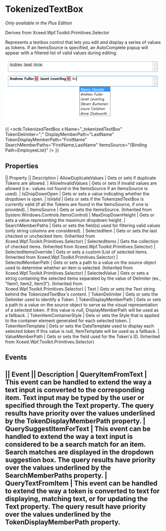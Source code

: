 # TokenizedTextBox
_Only available in the Plus Edition_

Derives from Xceed.Wpf.Toolkit.Primitives.Selector

Represents a textbox control that lets you edit and display a series of values as tokens. If an ItemsSource is specified, an AutoComplete popup will appear with a filtered list of valid values during editing.

![](TokenizedTextBox_tokenizedtextbox2.png)

{{
        <xctk:TokenizedTextBox x:Name="_tokenizedTextBox"
                               TokenDelimiter=";"
                               DisplayMemberPath="LastName"
                               TokenDisplayMemberPath="FirstName"
                               SearchMemberPaths="FirstName,LastName"
                               ItemsSource="{Binding Path=EmployeeList}" />
}}

## Properties
|| Property || Description
| AllowDuplicateValues | Gets or sets if duplicate Tokens are allowed.
| AllowInvalidValues | Gets or sets if invalid values are allowed (i.e.: values not found in the ItemsSource if an ItemsSource is used).
| IsDropDownOpen | Gets or sets a value indicating whether the dropdown is open.
| IsValid | Gets or sets if the TokenizedTextBox is currently valid (if all the Tokens are found in the ItemsSource, if one is provided).
| ItemsSource | Gets or sets the ItemsSource. (Inherited from System.Windows.Controls.ItemsControl)
| MaxDropDownHeight | Gets or sets a value representing the maximum dropdown height.
| SearchMemberPaths | 	Gets or sets the field(s) used for filtering valid values (only string columns are considered).
| SelectedItem | Gets or sets the last checked or unchecked item. (Inherited from Xceed.Wpf.Toolkit.Primitives.Selector)
| SelectedItems | Gets the collection of checked items. (Inherited from Xceed.Wpf.Toolkit.Primitives.Selector)
| SelectedItemsOverride | Gets or sets a custom IList of selected items. (Inherited from Xceed.Wpf.Toolkit.Primitives.Selector)
| SelectedMemberPath | 	Gets or sets a path to a value on the source object used to determine whether an item is selected. (Inherited from Xceed.Wpf.Toolkit.Primitives.Selector)
| SelectedValue | Gets or sets a string containing the selected items separated by the value of Delimiter (ex., "Item1, Item2, Item3"). (Inherited from Xceed.Wpf.Toolkit.Primitives.Selector)
| Text | Gets or sets the Text string behind the TokenizedTextBox's content.
| TokenDelimiter | Gets or sets the Delimiter used to identify a Token.
| TokenDisplayMemberPath | Gets or sets a path to a value on the source object to serve as the visual representation of a selected token. If this value is null, DisplayMemberPath will be used as a fallback.
| TokenItemContainerStyle | Gets or sets the Style that is applied to the container element generated for each selected token.
| TokenItemTemplate | Gets or sets the DataTemplate used to display each selected token If this value is null, ItemTemplate will be used as a fallback.
| ValueMemberPath | Gets or sets the field used for the Token's ID. (Inherited from Xceed.Wpf.Toolkit.Primitives.Selector)

## Events
|| Event || Description
| QueryItemFromText | This event can be handled to extend the way a text input is converted to the corresponding item. Text input may be typed by the user or specified through the Text property. The query results have priority over the values underlined by the TokenDisplayMemberPath property.
| QuerySuggestItemForText | This event can be handled to extend the way a text input is considered to be a search match for an item. Search matches are displayed in the dropdown suggestion box. The query results have priority over the values underlined by the SearchMemberPaths property.
| QueryTextFromItem | This event can be handled to extend the way a token is converted to text for displaying, matching text, or for updating the Text property. The query result have priority over the values underlined by the TokenDisplayMemberPath property.
---